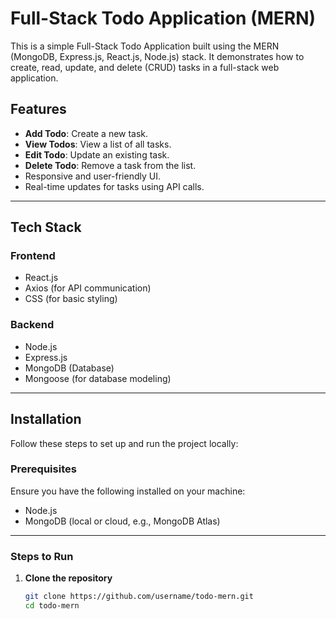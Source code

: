 # Full-Stack Todo Application (MERN)

This is a simple Full-Stack Todo Application built using the MERN (MongoDB, Express.js, React.js, Node.js) stack. It demonstrates how to create, read, update, and delete (CRUD) tasks in a full-stack web application.

## Features

- **Add Todo**: Create a new task.
- **View Todos**: View a list of all tasks.
- **Edit Todo**: Update an existing task.
- **Delete Todo**: Remove a task from the list.
- Responsive and user-friendly UI.
- Real-time updates for tasks using API calls.

---

## Tech Stack

### Frontend
- React.js
- Axios (for API communication)
- CSS (for basic styling)

### Backend
- Node.js
- Express.js
- MongoDB (Database)
- Mongoose (for database modeling)

---

## Installation

Follow these steps to set up and run the project locally:

### Prerequisites
Ensure you have the following installed on your machine:
- Node.js
- MongoDB (local or cloud, e.g., MongoDB Atlas)

---

### Steps to Run

1. **Clone the repository**
   ```bash
   git clone https://github.com/username/todo-mern.git
   cd todo-mern
